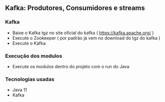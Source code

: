 ## Kafka: Produtores, Consumidores e streams
   
### Kafka 
 * Baixe o Kafka tgz no site oficial do kafka ( https://kafka.apache.org/ )
 * Execute o Zookeeper ( por padrão já vem no download do tgz do kafka )
 * Execute o Kafka
### Execução dos modulos
 * Execute os modulos dentro do projeto com o run do Java

### Tecnologias usadas
 * Java 11 
 * Kafka 
